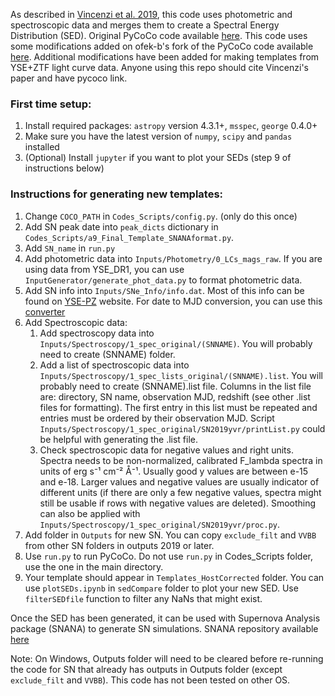 As described in [Vincenzi et al. 2019](https://arxiv.org/abs/1908.05228), this code uses photometric and spectroscopic data and merges them to create a Spectral Energy Distribution (SED). Original PyCoCo code available [here](https://github.com/maria-vincenzi/PyCoCo_templates). This code uses some modifications added on ofek-b's fork of the PyCoCo code available [here](https://github.com/ofek-b/PyCoCo_templates). Additional modifications have been added for making templates from YSE+ZTF light curve data. Anyone using this repo should cite Vincenzi's paper and have pycoco link.

### First time setup:
1. Install required packages: `astropy` version 4.3.1+, `msspec`, `george` 0.4.0+
1. Make sure you have the latest version of `numpy`, `scipy` and `pandas` installed
1. (Optional) Install `jupyter` if you want to plot your SEDs (step 9 of instructions below)


### Instructions for generating new templates:
1. Change `COCO_PATH` in `Codes_Scripts/config.py`. (only do this once)
1. Add SN peak date into `peak_dicts` dictionary in `Codes_Scripts/a9_Final_Template_SNANAformat.py`.
1. Add `SN_name` in `run.py`
1. Add photometric data into `Inputs/Photometry/0_LCs_mags_raw`. If you are using data from YSE_DR1, you can use `InputGenerator/generate_phot_data.py` to format photometric data.
1. Add SN info into `Inputs/SNe_Info/info.dat`. Most of this info can be found on [YSE-PZ](https://ziggy.ucolick.org/yse/dashboard/) website. For date to MJD conversion, you can use this [converter](http://www.csgnetwork.com/julianmodifdateconv.html)  
1. Add Spectroscopic data: 
	1. Add spectroscopy data into `Inputs/Spectroscopy/1_spec_original/(SNNAME)`. You will probably need to create (SNNAME) folder. 
	1. Add a list of spectroscopic data into `Inputs/Spectroscopy/1_spec_lists_original/(SNNAME).list`. You will probably need to create (SNNAME).list file. Columns in the list file are: directory, SN name, observation MJD, redshift (see other .list files for formatting). The first entry in this list must be repeated and entries must be ordered by their observation MJD. Script `Inputs/Spectroscopy/1_spec_original/SN2019yvr/printList.py` could be helpful with generating the .list file.
	1. Check spectroscopic data for negative values and right units. Spectra needs to be non-normalized, calibrated F_lambda spectra in units of erg s⁻¹ cm⁻² Å⁻¹. Usually good y values are between e-15 and e-18. Larger values and negative values are usually indicator of different units (if there are only a few negative values, spectra might still be usable if rows with negative values are deleted). Smoothing can also be applied with `Inputs/Spectroscopy/1_spec_original/SN2019yvr/proc.py`.
1. Add folder in `Outputs` for new SN. You can copy `exclude_filt` and `VVBB` from other SN folders in outputs 2019 or later.
1. Use `run.py` to run PyCoCo. Do not use `run.py` in Codes_Scripts folder, use the one in the main directory.
1. Your template should appear in `Templates_HostCorrected` folder. You can use `plotSEDs.ipynb` in `sedCompare` folder to plot your new SED. Use `filterSEDfile` function to filter any NaNs that might exist. 

Once the SED has been generated, it can be used with Supernova Analysis package (SNANA) to generate SN simulations. SNANA repository available [here](https://github.com/RickKessler/SNANA)

Note: On Windows, Outputs folder will need to be cleared before re-running the code for SN that already has outputs in Outputs folder (except `exclude_filt` and `VVBB`).
This code has not been tested on other OS.

